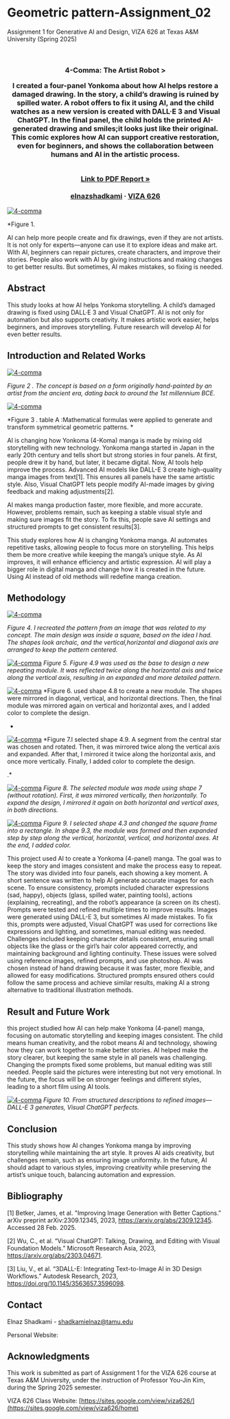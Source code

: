 
# Geometric pattern-Assignment_02
Assignment 1 for Generative AI and Design, VIZA 626 at Texas A&amp;M University (Spring 2025)

<!-- Improved compatibility of back to top link: See: https://github.com/othneildrew/Best-README-Template/pull/73 -->
<a id="readme-top"></a>

<!-- PROJECT SHIELDS -->
<!--
*** I'm using markdown "reference style" links for readability.
*** Reference links are enclosed in brackets [ ] instead of parentheses ( ).
*** See the bottom of this document for the declaration of the reference variables
*** for contributors-url, forks-url, etc. This is an optional, concise syntax you may use.
*** https://www.markdownguide.org/basic-syntax/#reference-style-links
-->




<!-- PROJECT LOGO -->
<br />
<div align="center">
  </a>

  <h3 align="center">4-Comma: The Artist Robot >

    
I created a four-panel Yonkoma about how AI helps restore a damaged drawing. In the story, a child’s drawing is ruined by spilled water. A robot offers to fix it using AI, and the child watches as a new version is created with DALL·E 3 and Visual ChatGPT. In the final panel, the child holds the printed AI-generated drawing and smiles;it looks just like their original. This comic explores how AI can support creative restoration, even for beginners, and shows the collaboration between humans and AI in the artistic process.

  <p align="center">
    <br />
    <a href="https://github.com/elnazshadkami/4-comma-Assignments_011/blob/main/PDF/PDF.pdf"><strong>Link to PDF Report »</strong></a>
    <br />
    <br />
    <a href="https://website.com">elnazshadkami</a>
    &middot;
    <a href="https://sites.google.com/view/viza626/home">VIZA 626</a>
  </p>
</div>

[![4-comma][images-fig1]](https://example.com)

*Figure 1.

AI can help more people create and fix drawings, even if they are not artists. It is not only for experts—anyone can use it to explore ideas and make art. With AI, beginners can repair pictures, create characters, and improve their stories. People also work with AI by giving instructions and making changes to get better results. But sometimes, AI makes mistakes, so fixing is needed.

<!-- Abstract -->
## Abstract
This study looks at how AI helps Yonkoma storytelling. A child’s damaged drawing is fixed using DALL·E 3 and Visual ChatGPT. AI is not only for automation but also supports creativity. It makes artistic work easier, helps beginners, and improves storytelling. Future research will develop AI for even better results.
<!-- Introduction and Related Works -->




## Introduction and Related Works

[![4-comma][images-fig2]](https://example.com)

*Figure 2  . The concept is based on a form originally hand-painted by an artist from the ancient era, dating back to around the 1st millennium BCE.*


[![4-comma][images-fig3]](https://example.com)

*Figure 3  . table A :Mathematical formulas were applied to generate and transform symmetrical geometric patterns. *



AI is changing how Yonkoma (4-Koma) manga is made by mixing old storytelling with new technology. Yonkoma manga started in Japan in the early 20th century and tells short but strong stories in four panels. At first, people drew it by hand, but later, it became digital. Now, AI tools help improve the process. Advanced AI models like DALL-E 3 create high-quality manga images from text[1]. This ensures all panels have the same artistic style. Also, Visual ChatGPT lets people modify AI-made images by giving feedback and making adjustments[2].

AI makes manga production faster, more flexible, and more accurate. However, problems remain, such as keeping a stable visual style and making sure images fit the story. To fix this, people save AI settings and structured prompts to get consistent results[3].

This study explores how AI is changing Yonkoma manga. AI automates repetitive tasks, allowing people to focus more on storytelling. This helps them be more creative while keeping the manga’s unique style. As AI improves, it will enhance efficiency and artistic expression. AI will play a bigger role in digital manga and change how it is created in the future. Using AI instead of old methods will redefine manga creation.

## Methodology
[![4-comma][images-fig4]](https://example.com)

*Figure 4. I recreated the pattern from an image that was related to my concept. The main design was inside a square, based on the idea I had. The shapes look archaic, and the vertical,horizontal and diagonal axis are arranged to keep the pattern centered.*

[![4-comma][images-fig5]](https://example.com)
*Figure 5. Figure 4.9 was used as the base to design a new repeating module. It was reflected twice along the horizontal axis and twice along the vertical axis, resulting in an expanded and more detailed pattern.*

[![4-comma][images-fig6]](https://example.com)
*Figure 6.  used shape 4.8 to create a new module. The shapes were mirrored in diagonal, vertical, and horizontal directions. Then, the final module was mirrored again on vertical and horizontal axes, and I added color to complete the design.

   *

[![4-comma][images-fig7]](https://example.com)
*Figure 7.I selected shape 4.9. A segment from the central star was chosen and rotated. Then, it was mirrored twice along the vertical axis and expanded. After that, I mirrored it twice along the horizontal axis, and once more vertically. Finally, I added color to complete the design.

.*

[![4-comma][images-fig8]](https://example.com)
*Figure 8. The selected module was made using shape 7 (without rotation). First, it was mirrored vertically, then horizontally. To expand the design, I mirrored it again on both horizontal and vertical axes, in both directions.*

[![4-comma][images-fig9]](https://example.com)
*Figure 9. I selected shape 4.3 and changed the square frame into a rectangle. In shape 9.3, the module was formed and then expanded step by step along the vertical, horizontal, vertical, and horizontal axes. At the end, I added color.*



This project used AI to create a Yonkoma (4-panel) manga. The goal was to keep the story and images consistent and make the process easy to repeat. The story was divided into four panels, each showing a key moment. A short sentence was written to help AI generate accurate images for each scene.
To ensure consistency, prompts included character expressions (sad, happy), objects (glass, spilled water, painting tools), actions (explaining, recreating), and the robot’s appearance (a screen on its chest). Prompts were tested and refined multiple times to improve results. Images were generated using DALL-E 3, but sometimes AI made mistakes. To fix this, prompts were adjusted, Visual ChatGPT was used for corrections like expressions and lighting, and sometimes, manual editing was needed.
Challenges included keeping character details consistent, ensuring small objects like the glass or the girl’s hair color appeared correctly, and maintaining background and lighting continuity. These issues were solved using reference images, refined prompts, and use photoshop.
AI was chosen instead of hand drawing because it was faster, more flexible, and allowed for easy modifications. Structured prompts ensured others could follow the same process and achieve similar results, making AI a strong alternative to traditional illustration methods.

## Result and Future Work
this project studied how AI can help make Yonkoma (4-panel) manga, focusing on automatic storytelling and keeping images consistent. The child means human creativity, and the robot means AI and technology, showing how they can work together to make better stories.
AI helped make the story clearer, but keeping the same style in all panels was challenging. Changing the prompts fixed some problems, but manual editing was still needed. People said the pictures were interesting but not very emotional. In the future, the focus will be on stronger feelings and different styles, leading to a short film using AI tools.

[![4-comma][images-fig10]](https://example.com)
*Figure 10. From structured descriptions to refined images—DALL-E 3 generates, Visual ChatGPT perfects.*

## Conclusion
This study shows how AI changes Yonkoma manga by improving storytelling while maintaining the art style. It proves AI aids creativity, but challenges remain, such as ensuring image uniformity. In the future, AI should adapt to various styles, improving creativity while preserving the artist’s unique touch, balancing automation and expression.
<!-- Bibliography -->
## Bibliography
[1] Betker, James, et al. "Improving Image Generation with Better Captions.” arXiv preprint arXiv:2309.12345, 2023, https://arxiv.org/abs/2309.12345. Accessed 28 Feb. 2025.

[2] Wu, C., et al. “Visual ChatGPT: Talking, Drawing, and Editing with Visual Foundation Models.” Microsoft Research Asia, 2023, https://arxiv.org/abs/2303.04671.

[3] Liu, V., et al. “3DALL-E: Integrating Text-to-Image AI in 3D Design Workflows.” Autodesk Research, 2023, https://doi.org/10.1145/3563657.3596098.





<!-- CONTACT -->
## Contact

Elnaz Shadkami - shadkamielnaz@tamu.edu

Personal Website:




<!-- ACKNOWLEDGMENTS -->
## Acknowledgments

This work is submitted as part of Assignment 1 for the VIZA 626 course at Texas A&M University, under the instruction of Professor You-Jin Kim, during the Spring 2025 semester.

VIZA 626 Class Website: [https://sites.google.com/view/viza626/](https://sites.google.com/view/viza626/home)

<!-- MARKDOWN LINKS & IMAGES -->
<!-- https://www.markdownguide.org/basic-syntax/#reference-style-links -->
[contributors-shield]: https://img.shields.io/github/contributors/othneildrew/Best-README-Template.svg?style=for-the-badge
[contributors-url]: https://github.com/othneildrew/Best-README-Template/graphs/contributors
[forks-shield]: https://img.shields.io/github/forks/othneildrew/Best-README-Template.svg?style=for-the-badge
[forks-url]: https://github.com/othneildrew/Best-README-Template/network/members
[stars-shield]: https://img.shields.io/github/stars/othneildrew/Best-README-Template.svg?style=for-the-badge
[stars-url]: https://github.com/othneildrew/Best-README-Template/stargazers
[issues-shield]: https://img.shields.io/github/issues/othneildrew/Best-README-Template.svg?style=for-the-badge
[issues-url]: https://github.com/othneildrew/Best-README-Template/issues
[license-shield]: https://img.shields.io/github/license/othneildrew/Best-README-Template.svg?style=for-the-badge
[license-url]: https://github.com/othneildrew/Best-README-Template/blob/master/LICENSE.txt
[linkedin-shield]: https://img.shields.io/badge/-LinkedIn-black.svg?style=for-the-badge&logo=linkedin&colorB=555
[linkedin-url]: https://linkedin.com/in/othneildrew
[product-screenshot]: images/screenshot.png
[images-fig1]: images/fig1.png
[images-fig2]: images/fig2.png
[images-fig3]: images/fig3.png
[images-fig4]: images/fig4.png
[images-fig5]: images/fig5.png
[images-fig6]: images/fig6.png
[images-fig7]: images/fig7.png
[images-fig8]: images/fig8.png
[images-fig9]: images/fig9.png
[images-fig10]: images/fig10.png

[Next.js]: https://img.shields.io/badge/next.js-000000?style=for-the-badge&logo=nextdotjs&logoColor=white
[Next-url]: https://nextjs.org/
[React.js]: https://img.shields.io/badge/React-20232A?style=for-the-badge&logo=react&logoColor=61DAFB
[React-url]: https://reactjs.org/
[Vue.js]: https://img.shields.io/badge/Vue.js-35495E?style=for-the-badge&logo=vuedotjs&logoColor=4FC08D
[Vue-url]: https://vuejs.org/
[Angular.io]: https://img.shields.io/badge/Angular-DD0031?style=for-the-badge&logo=angular&logoColor=white
[Angular-url]: https://angular.io/
[Svelte.dev]: https://img.shields.io/badge/Svelte-4A4A55?style=for-the-badge&logo=svelte&logoColor=FF3E00
[Svelte-url]: https://svelte.dev/
[Laravel.com]: https://img.shields.io/badge/Laravel-FF2D20?style=for-the-badge&logo=laravel&logoColor=white
[Laravel-url]: https://laravel.com
[Bootstrap.com]: https://img.shields.io/badge/Bootstrap-563D7C?style=for-the-badge&logo=bootstrap&logoColor=white
[Bootstrap-url]: https://getbootstrap.com
[JQuery.com]: https://img.shields.io/badge/jQuery-0769AD?style=for-the-badge&logo=jquery&logoColor=white
[JQuery-url]: https://jquery.com
